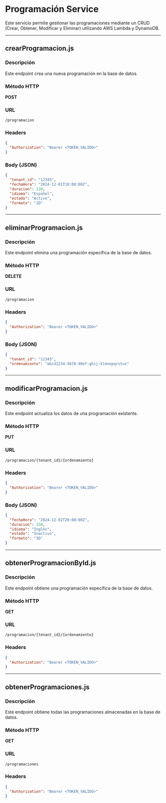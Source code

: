 # Programación Service

Este servicio permite gestionar las programaciones mediante un CRUD (Crear, Obtener, Modificar y Eliminar) utilizando AWS Lambda y DynamoDB.

---

## **crearProgramacion.js**

### Descripción
Este endpoint crea una nueva programación en la base de datos.

### Método HTTP
**POST**

### URL
```
/programacion
```

### Headers
```json
{
  "Authorization": "Bearer <TOKEN_VALIDO>"
}
```

### Body (JSON)
```json
{
  "tenant_id": "12345",
  "fechaHora": "2024-12-01T18:00:00Z",
  "duracion": 120,
  "idioma": "Español",
  "estado": "Activo",
  "formato": "2D"
}
```

---

## **eliminarProgramacion.js**

### Descripción
Este endpoint elimina una programación específica de la base de datos.

### Método HTTP
**DELETE**

### URL
```
/programacion
```

### Headers
```json
{
  "Authorization": "Bearer <TOKEN_VALIDO>"
}
```

### Body (JSON)
```json
{
  "tenant_id": "12345",
  "ordenamiento": "abcd1234-5678-90ef-ghij-klmnopqrstuv"
}
```

---

## **modificarProgramacion.js**

### Descripción
Este endpoint actualiza los datos de una programación existente.

### Método HTTP
**PUT**

### URL
```
/programacion/{tenant_id}/{ordenamiento}
```

### Headers
```json
{
  "Authorization": "Bearer <TOKEN_VALIDO>"
}
```

### Body (JSON)
```json
{
  "fechaHora": "2024-12-02T20:00:00Z",
  "duracion": 150,
  "idioma": "Inglés",
  "estado": "Inactivo",
  "formato": "3D"
}
```

---

## **obtenerProgramacionById.js**

### Descripción
Este endpoint obtiene una programación específica de la base de datos.

### Método HTTP
**GET**

### URL
```
/programacion/{tenant_id}/{ordenamiento}
```

### Headers
```json
{
  "Authorization": "Bearer <TOKEN_VALIDO>"
}
```

---

## **obtenerProgramaciones.js**

### Descripción
Este endpoint obtiene todas las programaciones almacenadas en la base de datos.

### Método HTTP
**GET**

### URL
```
/programaciones
```

### Headers
```json
{
  "Authorization": "Bearer <TOKEN_VALIDO>"
}
```

